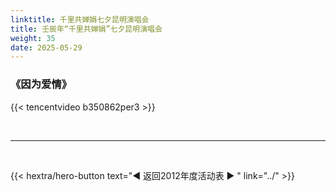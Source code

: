 ```yaml
---
linktitle: 千里共婵娟七夕昆明演唱会
title: 壬辰年“千里共婵娟”七夕昆明演唱会
weight: 35
date: 2025-05-29
---
```


### 《因为爱情》


{{< tencentvideo b350862per3 >}}


<br>
<hr>
<br>

{{< hextra/hero-button text="◀ 返回2012年度活动表 ▶ " link="../" >}}
